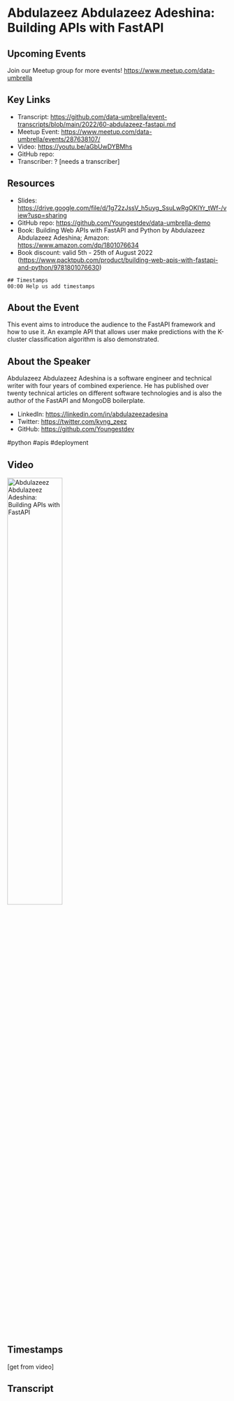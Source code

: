 # Abdulazeez Abdulazeez Adeshina:  Building APIs with FastAPI

## Upcoming Events
Join our Meetup group for more events!
https://www.meetup.com/data-umbrella

## Key Links
- Transcript: https://github.com/data-umbrella/event-transcripts/blob/main/2022/60-abdulazeez-fastapi.md 
- Meetup Event: https://www.meetup.com/data-umbrella/events/287638107/ 
- Video: https://youtu.be/aGbUwDYBMhs
- GitHub repo:  
- Transcriber:  ? [needs a transcriber]

## Resources
- Slides: https://drive.google.com/file/d/1g72zJssV_h5uyg_SsuLwRgOKIYr_tWf-/view?usp=sharing
- GitHub repo: https://github.com/Youngestdev/data-umbrella-demo
- Book: Building Web APIs with FastAPI and Python by Abdulazeez Abdulazeez Adeshina; Amazon: https://www.amazon.com/dp/1801076634
- Book discount:  valid 5th - 25th of August 2022 (https://www.packtpub.com/product/building-web-apis-with-fastapi-and-python/9781801076630)


```
## Timestamps
00:00 Help us add timestamps
```

## About the Event
This event aims to introduce the audience to the FastAPI framework and how to use it. An example API that allows user make predictions with the K-cluster classification algorithm is also demonstrated.

## About the Speaker
Abdulazeez Abdulazeez Adeshina is a software engineer and technical writer with four years of combined experience. He has published over twenty technical articles on different software technologies and is also the author of the FastAPI and MongoDB boilerplate.

- LinkedIn: https://linkedin.com/in/abdulazeezadesina
- Twitter: https://twitter.com/kvng_zeez
- GitHub: https://github.com/Youngestdev

#python #apis #deployment

## Video 
<a href="http://www.youtube.com/watch?feature=player_embedded&v=aGbUwDYBMhs" target="_blank"><img src="http://img.youtube.com/vi/aGbUwDYBMhs/0.jpg"
alt="Abdulazeez Abdulazeez Adeshina:  Building APIs with FastAPI" width="50%" /></a>

## Timestamps
[get from video]

## Transcript
